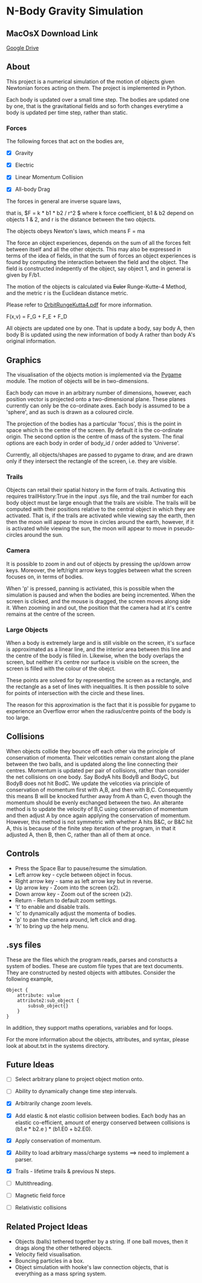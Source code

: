 # N-Body Gravity Simulation #


## MacOsX Download Link ##
[Google Drive](https://drive.google.com/file/d/1bYIQkuSph9HRsOmxqMfeMI0dqJ7aLsib/view?usp=sharing)


## About ##
This project is a numerical simulation of the motion of objects given Newtonian forces acting on them.
The project is implemented in Python.

Each body is updated over a small time step. The bodies are updated one by one, that is the gravitational fields and so forth changes everytime a body is updated per time step, rather than static.


### Forces ###
The following forces that act on the bodies are,

 - [x] Gravity 
 - [x] Electric
 - [x] Linear Momentum Collision
 - [x] All-body Drag


The forces in general are inverse square laws,

that is, $F = k \* b1 \* b2 / r^2 $
where k force coefficient, b1 & b2 depend on objects 1 & 2, and r is the distance between the two objects.


The objects obeys Newton's laws, which means F = ma

The force an object experiences, depends on the sum of all the forces felt between itself and all the other objects. 
This may also be expressed in terms of the idea of fields, in that  the sum of forces an object experiences is found by computing the interaction between the field and the object. The field is constructed indepently of the object, say object 1, and in general is given by F/b1.


The motion of the objects is calculated via ~~Euler~~ Runge-Kutte-4 Method, and the metric r is the Euclidean distance metric.

Please refer to [OrbitRungeKutta4.pdf](http://spiff.rit.edu/richmond/nbody/OrbitRungeKutta4.pdf) for more information.

F(x,v) = F_G + F_E + F_D


All objects are updated one by one. That is update a body, say body A,  then body B is updated using the new information of body A rather than body A's original information.



## Graphics ##

The visualisation of the objects motion is implemented via the [Pygame](https://www.pygame.org/wiki/about) module. The motion of objects will be in two-dimensions.

Each body can move in an arbitrary number of dimensions, however, each position vector is projected onto a two-dimensional plane. These planes currently can only be the co-ordinate axes.
Each body is assumed to be a 'sphere', and as such is drawn as a coloured circle.

The projection of the bodies has a particular 'focus', this is the point in space which is the centre of the screen. By default it is the co-ordinate origin. The second option is the centre of mass of the system. The final options are each body in order of body_id / order added to 'Universe'.


Currently, all objects/shapes are passed to pygame to draw, and are drawn only if they intersect the rectangle of the screen, i.e. they are visible.



### Trails ###


Objects can retail their spatial history in the form of trails. Activating this requires trailHistory:True in the input .sys file, and the trail number for each body object must be large enough that the trails are visible. 
The trails will be computed with their positions relative to the central object in which they are activated. That is, if the trails are activated while viewing say the earth, then then the moon will appear to move in circles around the earth, however, if it is activated while viewing the sun, the moon will appear to move in pseudo-circles around the sun.


### Camera ###

It is possible to zoom in and out of objects by pressing the up/down arrow keys. Moreover, the left/right arrow keys toggles between what the screen focuses on, in terms of bodies.


When 'p' is pressed, panning is activiated, this is possible when the simulation is paused and when the bodies are being incremented.
When the screen is clicked, and the mouse is dragged, the screen moves along side it.
When zooming in and out, the position that the camera had at it's centre remains at the centre of the screen.


### Large Objects ###

When a body is extremely large and is still visible on the screen, it's surface is approximated as a linear line, and the interior area between this line and the centre of the body is filled in. Likewise, when the body overlaps the screen, but neither it's centre nor surface is visible on the screen, the screen is filled with the colour of the obejct.

These points are solved for by representing the screen as a rectangle, and the rectangle as a set of lines with inequalities. It is then possible to solve for points of intersection with the circle and these lines.

The reason for this approximation is the fact that it is possible for pygame to experience an Overflow error when the radius/centre points of the body is too large.


## Collisions ##


When objects collide they bounce off each other via the principle of conservation of momenta. Their velcotities remain constant along the plane between the two balls, and is updated along the line connecting their centres.
Momentum is updated per pair of collisions, rather than consider the net collisions on one body. Say BodyA hits BodyB and BodyC, but BodyB does not hit BodC. We update the velcoties via principle of conservation of momentum first with A,B, and then with B,C. Consequently this means B will be knocked further away from A than C, even though the momentum should be evenly exchanged between the two.
An alterante method is to update the velocity of B,C using conservation of momentum and then adjust A by once again applying the conservation of momentum. However, this method is not symmetric with whether A hits B&C, or B&C hit A, this is because of the finite step iteration of the program, in that it adjusted A, then B, then C, rather than all of them at once.



## Controls ##
 - Press the Space Bar to pause/resume the simulation.
 - Left arrow key - cycle between object in focus.
 - Right arrow key - same as left arrow key but in reverse.
 - Up arrow key - Zoom into the screen (x2).
 - Down arrow key - Zoom out of the screen (x2).
 - Return - Return to default zoom settings.
 - 't' to enable and disable trails. 
 - 'c' to dynamically adjust the momenta of bodies.
 - 'p' to pan the camera around, left click and drag.
 - 'h' to bring up the help menu.




## .sys files ##
These are the files which the program reads, parses and constucts a system of bodies. These are custom file types that are text documents.
They are constructed by nested objects with attibutes. Consider the following example,

```
Object {
    attribute: value
    attribute2:sub_object {
        subsub_object{}
    }
}
```

In addition, they support maths operations, variables and for loops.

For the more information about the objects, attributes, and syntax, please look at about.txt in the systems directory.





## Future Ideas ##
 - [ ] Select arbitrary plane to project object motion onto.
 - [ ] Ability to dynamically change time step intervals.
 - [x] Arbitrarily change zoom levels.
 - [x] Add elastic & not elastic collision between bodies. Each body has an elastic co-efficient, amount of energy conserved between collisions is (b1.e * b2.e ) * (b1.E0 + b2.E0).
 - [x] Apply conservation of momentum.
 - [x] Ability to load arbitrary mass/charge systems  ==>  need to implement a parser.
 - [x] Trails - lifetime trails & previous N steps.
 - [ ] Multithreading.
 - [ ] Magnetic field force
 - [ ] Relativistic collisions




## Related Project Ideas ##
 - Objects (balls) tethered together by a string. If one ball moves, then it drags along the other tethered objects.
 - Velocity field visualisation.
 - Bouncing particles in a box.
 - Object simulation with hooke's law connection objects, that is everything as a mass spring system.


